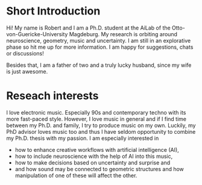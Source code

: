 
# Short Introduction
Hi! My name is Robert and I am a Ph.D. student at the AiLab of the Otto-von-Guericke-University Magdeburg. 
My research is orbiting around neuroscience, geometry, music and uncertainty. 
I am still in an explorative phase so hit me up for more information. I am happy for suggestions, chats or discussions!

Besides that, I am a father of two and a truly lucky husband, since my wife is just awesome. 

# Reseach interests

I love electronic music. Especially 90s and contemporary techno with its more fast-paced style. However, I love music in general and if I find time between my Ph.D. and family, I try to produce music on my own. Luckily, my PhD advisor loves music too and thus I have seldom opportunity to combine my Ph.D. thesis with my passion. I am especially interested in 
- how to enhance creative workflows with artificial intelligence (AI),
- how to include neuroscience with the help of AI into this music,
- how to make decisions based on uncertainty and surprise and
- and how sound may be connected to geometric structures and how manipulation of one of these will affect the other.
  
